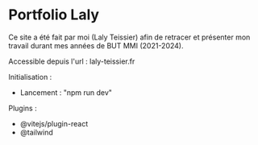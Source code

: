 # Portfolio Laly

Ce site a été fait par moi (Laly Teissier) afin de retracer et présenter mon travail durant mes années de BUT MMI (2021-2024).

Accessible depuis l'url : laly-teissier.fr

Initialisation :

- Lancement : "npm run dev"


Plugins :

- @vitejs/plugin-react
- @tailwind